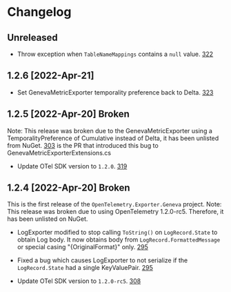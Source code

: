 # Changelog

## Unreleased

* Throw exception when `TableNameMappings` contains a `null` value.
[322](https://github.com/open-telemetry/opentelemetry-dotnet-contrib/pull/322)

## 1.2.6 [2022-Apr-21]

* Set GenevaMetricExporter temporality preference back to Delta.
[323](https://github.com/open-telemetry/opentelemetry-dotnet-contrib/pull/323)

## 1.2.5 [2022-Apr-20] Broken

Note: This release was broken due to the GenevaMetricExporter
using a TemporalityPreference of Cumulative instead of Delta, it has been
unlisted from NuGet.
[303](https://github.com/open-telemetry/opentelemetry-dotnet-contrib/pull/303)
is the PR that introduced this bug to GenevaMetricExporterExtensions.cs

* Update OTel SDK version to `1.2.0`.
[319](https://github.com/open-telemetry/opentelemetry-dotnet-contrib/pull/319)

## 1.2.4 [2022-Apr-20] Broken

This is the first release of the `OpenTelemetry.Exporter.Geneva`
project.
Note: This release was broken due to using OpenTelemetry 1.2.0-rc5.
Therefore, it has been unlisted on NuGet.

* LogExporter modified to stop calling `ToString()`
on `LogRecord.State` to obtain Log body. It now
obtains body from `LogRecord.FormattedMessage`
or special casing "{OriginalFormat}" only.
[295](https://github.com/open-telemetry/opentelemetry-dotnet-contrib/pull/295)

* Fixed a bug which causes LogExporter to not
serialize if the `LogRecord.State` had a
single KeyValuePair.
[295](https://github.com/open-telemetry/opentelemetry-dotnet-contrib/pull/295)

* Update OTel SDK version to `1.2.0-rc5`.
[308](https://github.com/open-telemetry/opentelemetry-dotnet-contrib/pull/308)

